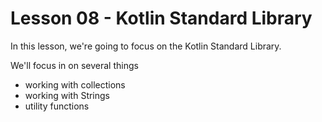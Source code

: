 # Lesson 08 - Kotlin Standard Library

In this lesson, we're going to focus on the Kotlin Standard Library.

We'll focus in on several things
- working with collections
- working with Strings
- utility functions